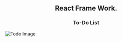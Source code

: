 <h2 align="center">React Frame Work.</h2>

<h3 align="center">To-Do List</h3>

![Todo Image](https://github.com/Venkatesh771/React-Framework/assets/126060585/c0fda1bc-fe50-4c09-929d-be73a965796f)

